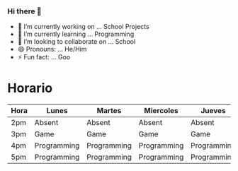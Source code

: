 ### Hi there 👋

- 🔭 I’m currently working on ... School Projects
- 🌱 I’m currently learning ... Programming
- 👯 I’m looking to collaborate on ... School
- 😄 Pronouns: ... He/Him
- ⚡ Fun fact: ... Goo

#  Horario


| Hora | Lunes       | Martes      | Miercoles   | Jueves      | Viernes     |
|------|-------------|-------------|-------------|-------------|-------------|
| 2pm  | Absent      | Absent      | Absent      | Absent      | Absent      |
| 3pm  | Game        | Game        | Game        | Game        | Game        |
| 4pm  | Programming | Programming | Programming | Programming | Programming |
| 5pm  | Programming | Programming | Programming | Programming | Programming |
